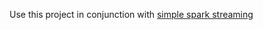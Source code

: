Use this project in conjunction with [simple spark streaming](https://github.com/d-smith/simple-spark-streaming)

